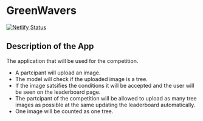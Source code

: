 # GreenWavers

[![Netlify Status](https://api.netlify.com/api/v1/badges/b1c9dc6e-9f8e-4f4f-927c-323a3be05d93/deploy-status)](https://app.netlify.com/sites/greenwaver-app/deploys)
## Description of the App
The application that will be used for the competition.

- A partcipant will upload an image.
- The model will check if the uploaded image is a tree.
- If the image satsifies the conditions it will be accepted and the user will be seen on the leaderboard page.
- The partcipant of the competition will be allowed to upload as many tree images as possible at the same 
  updating the leaderboard automatically.
- One image will be counted as one tree.
